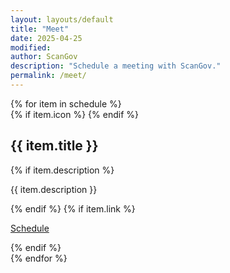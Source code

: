 ```yaml
---
layout: layouts/default
title: "Meet"
date: 2025-04-25
modified: 
author: ScanGov
description: "Schedule a meeting with ScanGov."
permalink: /meet/
---
```

<div class="container">
  <div class="row">
    <div class="col-12">
      <div class="card-group">
        {% for item in schedule %}
          <div class="col-12 col-sm-12 col-md-6 col-lg-4 col-xl-4 d-flex align-items-stretch">
            <div class="card p-4 text-center m-2">
              {% if item.icon %}
                <i class="{{ item.icon }} fa-xl mt-2" aria-label="hidden"></i>
              {% endif %}
              <h2 class="h3 mt-3 mb-1">{{ item.title }}</h2>
              {% if item.description %}
                <p class="card-text mt-1 mb-4">{{ item.description }}</p>
              {% endif %}
              {% if item.link %}
                <p>
                  <a href="{{ site.baseurl }}{{ item.link }}" class="btn btn-primary stretched-link">Schedule</a>
                </p>
              {% endif %}
            </div>
          </div>
        {% endfor %}
      </div>
    </div>
  </div>
</div>